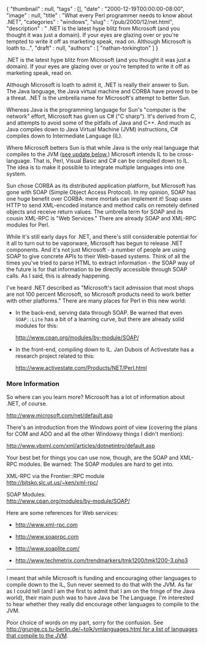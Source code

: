 {
   "thumbnail" : null,
   "tags" : [],
   "date" : "2000-12-19T00:00:00-08:00",
   "image" : null,
   "title" : "What every Perl programmer needs to know about .NET",
   "categories" : "windows",
   "slug" : "/pub/2000/12/net.html",
   "description" : " .NET is the latest hype blitz from Microsoft (and you thought it was just a domain). If your eyes are glazing over or you're tempted to write it off as marketing speak, read on. Although Microsoft is loath to...",
   "draft" : null,
   "authors" : [
      "nathan-torkington"
   ]
}



.NET is the latest hype blitz from Microsoft (and you thought it was just a domain). If your eyes are glazing over or you're tempted to write it off as marketing speak, read on.

Although Microsoft is loath to admit it, .NET is really their answer to Sun. The Java language, the Java virtual machine and CORBA have proved to be a threat. .NET is the umbrella name for Microsoft's attempt to better Sun.

Whereas Java is the programming language for Sun's "computer is the network" effort, Microsoft has given us C\# ("C sharp"). It's derived from C, and attempts to avoid some of the pitfalls of Java and C++. And much as Java compiles down to Java Virtual Machine (JVM) instructions, C\# compiles down to Intermediate Language (IL).

Where Microsoft betters Sun is that while Java is the only real language that compiles to the JVM ([see update below](#note),) Microsoft intends IL to be cross-language. That is, Perl, Visual Basic and C\# can be compiled down to IL. The idea is to make it possible to integrate multiple languages into one system.

Sun chose CORBA as its distributed application platform, but Microsoft has gone with SOAP (Simple Object Access Protocol). In my opinion, SOAP has one huge benefit over CORBA: mere mortals can implement it! Soap uses HTTP to send XML-encoded instance and method calls on remotely defined objects and receive return values. The umbrella term for SOAP and its cousin XML-RPC is "Web Services." There are already SOAP and XML-RPC modules for Perl.

While it's still early days for .NET, and there's still considerable potential for it all to turn out to be vaporware, Microsoft has begun to release .NET components. And it's not just Microsoft - a number of people are using SOAP to give concrete APIs to their Web-based systems. Think of all the times you've tried to parse HTML to extract information - the SOAP way of the future is for that information to be directly accessible through SOAP calls. As I said, this is already happening.

I've heard .NET described as "Microsoft's tacit admission that most shops are not 100 percent Microsoft, so Microsoft products need to work better with other platforms." There are many places for Perl in this new world:

-   In the back-end, serving data through SOAP. Be warned that even `SOAP::Lite` has a bit of a learning curve, but there are already solid modules for this:

    <http://www.cpan.org/modules/by-module/SOAP/>

-   In the front-end, compiling down to IL. Jan Dubois of Activestate has a research project related to this:

    <http://www.activestate.com/Products/NET/Perl.html>

### More Information

So where can you learn more? Microsoft has a lot of information about .NET, of course.

<http://www.microsoft.com/net/default.asp>

There's an introduction from the Windows point of view (covering the plans for COM and ADO and all the other Windowsy things I didn't mention):

<http://www.vbxml.com/xml/articles/dotnetintro/default.asp>

Your best bet for things you can use now, though, are the SOAP and XML-RPC modules. Be warned: The SOAP modules are hard to get into.

 XML-RPC via the Frontier::RPC module   
<http://bitsko.slc.ut.us/~ken/xml-rpc/>

 SOAP Modules:   
<http://www.cpan.org/modules/by-module/SOAP/>

Here are some references for Web services:

-   <http://www.xml-rpc.com>

-   <http://www.soaprpc.com>

-   <http://www.soaplite.com/>

-   <http://www.techmetrix.com/trendmarkers/tmk1200/tmk1200-3.php3>

------------------------------------------------------------------------

<span id="note"></span>
I meant that while Microsoft is funding and encouraging other languages to compile down to the IL, Sun never seemed to do that with the JVM. As far as I could tell (and I am the first to admit that I am on the fringe of the Java world), their main push was to have Java be The Language. I'm interested to hear whether they really did encourage other languages to compile to the JVM.

Poor choice of words on my part, sorry for the confusion. See [http://grunge.cs.tu-berlin.de/~tolk/vmlanguages.html for a list of languages that compile to the JVM](http://grunge.cs.tu-berlin.de/~tolk/vmlanguages.html).
